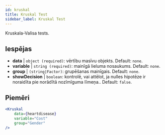 ```yaml
---
id: kruskal
title: Kruskal Test
sidebar_label: Kruskal Test
---
```


Kruskala-Valisa tests.

## Iespējas

* __data__ | `object (required)`: vērtību masīvu objekts. Default: `none`.
* __variable__ | `string (required)`: mainīgā lieluma nosaukums. Default: `none`.
* __group__ | `(string|Factor)`: grupēšanas mainīgais. Default: `none`.
* __showDecision__ | `boolean`: kontrolē, vai attēlot, ja nulles hipotēze ir noraidīta pie norādītā nozīmīguma līmeņa.. Default: `false`.


## Piemēri

```jsx live
<Kruskal
    data={heartdisease} 
    variable="Cost"
    group="Gender"
/>
```

